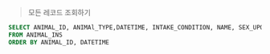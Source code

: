 > 모든 레코드 조회하기

~~~sql
SELECT ANIMAL_ID, ANIMAl_TYPE,DATETIME, INTAKE_CONDITION, NAME, SEX_UPON_INTAKE
FROM ANIMAL_INS
ORDER BY ANIMAL_ID, DATETIME
~~~
